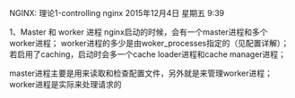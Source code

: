 NGINX: 理论1-controlling nginx
2015年12月4日 星期五
9:39
 
1、Master 和 worker 进程
nginx启动的时候，会有一个master进程和多个worker进程；
worker进程的多少是由woker_processes指定的（见配置详解）；
若启用了caching，启动时会多一个cache loader进程和cache manager进程；
 
master进程主要是用来读取和检查配置文件，另外就是来管理worker进程；
worker进程是实际来处理请求的
